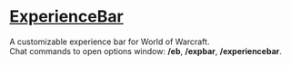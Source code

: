 # [ExperienceBar](https://github.com/relhzi/ExperienceBar)

A customizable experience bar for World of Warcraft.<br>
Chat commands to open options window: **/eb**, **/expbar**, **/experiencebar**.